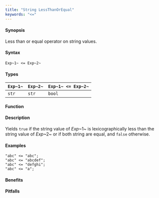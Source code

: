 ```yaml
---
title: "String LessThanOrEqual"
keywords: "<="
---
```


#### Synopsis

Less than or equal operator on string values.

#### Syntax

`Exp~1~ <= Exp~2~`

#### Types


| `Exp~1~` | `Exp~2~` | `Exp~1~ <= Exp~2~`  |
| --- | --- | --- |
| `str`     |  `str`    | `bool`                |


#### Function

#### Description

Yields `true` if the string value of _Exp_~1~ is lexicographically less
than the string value of _Exp_~2~ or if both string are equal, and `false` otherwise.

#### Examples

```rascal-shell
"abc" <= "abc";
"abc" <= "abcdef";
"abc" <= "defghi";
"abc" <= "a";
```

#### Benefits

#### Pitfalls

